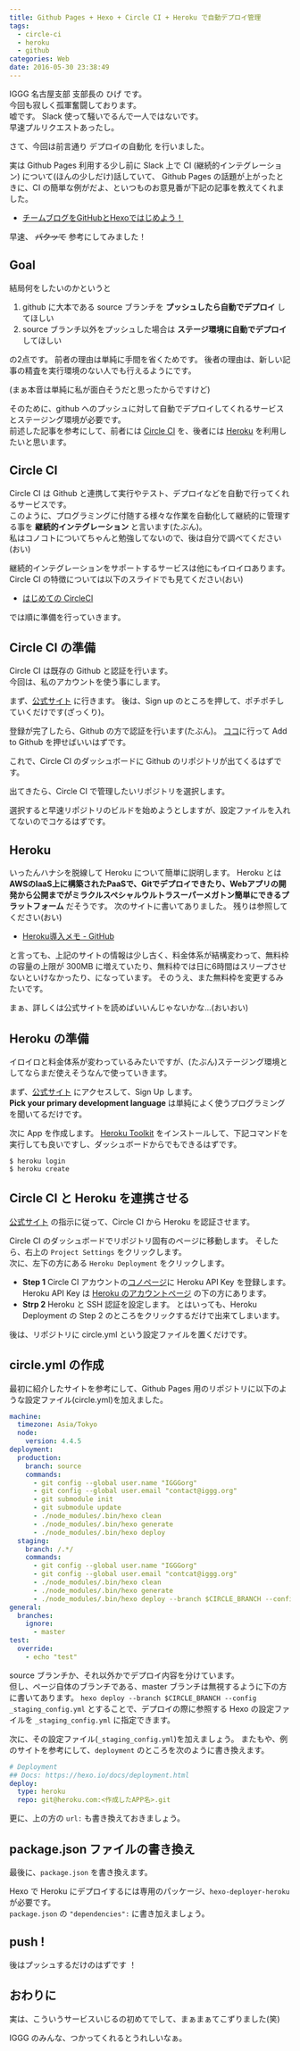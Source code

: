 ```yaml
---
title: Github Pages + Hexo + Circle CI + Heroku で自動デプロイ管理
tags:
  - circle-ci
  - heroku
  - github
categories: Web
date: 2016-05-30 23:38:49
---
```



IGGG 名古屋支部 支部長の ひげ です。  
今回も寂しく孤軍奮闘しております。  
嘘です。
Slack 使って騒いでるんで一人ではないです。  
早速プルリクエストあったし。

さて、今回は前言通り デプロイの自動化 を行いました。

実は Github Pages 利用する少し前に Slack 上で CI (継続的インテグレーション) について(ほんの少しだけ)話していて、
Github Pages の話題が上がったときに、CI の簡単な例がだよ、といつものお意見番が下記の記事を教えてくれました。

- [チームブログをGitHubとHexoではじめよう！](http://blog.otakumode.com/2014/08/08/Blogging-with-hexoio/)

早速、 ~~パクッて~~ 参考にしてみました！

## Goal
結局何をしたいのかというと

1. github に大本である source ブランチを **プッシュしたら自動でデプロイ** してほしい
2. source ブランチ以外をプッシュした場合は **ステージ環境に自動でデプロイ** してほしい

の2点です。
前者の理由は単純に手間を省くためです。
後者の理由は、新しい記事の精査を実行環境のない人でも行えるようにです。

(まぁ本音は単純に私が面白そうだと思ったからですけど)

そのために、github へのプッシュに対して自動でデプロイしてくれるサービスとステージング環境が必要です。  
前述した記事を参考にして、前者には [Circle CI](https://circleci.com/) を、後者には [Heroku](https://dashboard.heroku.com/) を利用したいと思います。  

## Circle CI
Circle CI は Github と連携して実行やテスト、デプロイなどを自動で行ってくれるサービスです。  
このように、プログラミングに付随する様々な作業を自動化して継続的に管理する事を **継続的インテグレーション** と言います(たぶん)。  
私はコノコトについてちゃんと勉強してないので、後は自分で調べてください(おい)

継続的インテグレーションをサポートするサービスは他にもイロイロあります。
Circle CI の特徴については以下のスライドでも見てください(おい)

- [はじめての CircleCI](http://www.slideshare.net/mogproject/circleci-51253223)

では順に準備を行っていきます。

## Circle CI の準備
Circle CI は既存の Github と認証を行います。  
今回は、私のアカウントを使う事にします。

まず、[公式サイト](https://circleci.com/) に行きます。
後は、Sign up のところを押して、ポチポチしていくだけです(ざっくり)。

登録が完了したら、Github の方で認証を行います(たぶん)。
[ココ](https://github.com/integrations/circle-ci)に行って Add to Github を押せばいいはずです。

これで、Circle CI のダッシュボードに Github のリポジトリが出てくるはずです。

出てきたら、Circle CI で管理したいリポジトリを選択します。

選択すると早速リポジトリのビルドを始めようとしますが、設定ファイルを入れてないのでコケるはずです。

## Heroku
いったんハナシを脱線して Heroku について簡単に説明します。
Heroku とは **AWSのIaaS上に構築されたPaaSで、Gitでデプロイできたり、Webアプリの開発から公開までがミラクルスペシャルウルトラスーパーメガトン簡単にできるプラットフォーム** だそうです。
次のサイトに書いてありました。
残りは参照してください(おい)

- [Heroku導入メモ - GitHub](https://gist.github.com/konitter/5370904)

と言っても、上記のサイトの情報は少し古く、料金体系が結構変わって、無料枠の容量の上限が 300MB に増えていたり、無料枠では日に6時間はスリープさせないといけなかったり、になっています。
そのうえ、また無料枠を変更するみたいです。

まぁ、詳しくは公式サイトを読めばいいんじゃないかな...(おいおい)

## Heroku の準備
イロイロと料金体系が変わっているみたいですが、(たぶん)ステージング環境としてならまだ使えそうなんで使っていきます。

まず、[公式サイト](https://dashboard.heroku.com/) にアクセスして、Sign Up します。  
**Pick your primary development language** は単純によく使うプログラミングを聞いてるだけです。

次に App を作成します。
[Heroku Toolkit](https://toolbelt.heroku.com/) をインストールして、下記コマンドを実行しても良いですし、ダッシュボードからでもできるはずです。

~~~
$ heroku login
$ heroku create
~~~

## Circle CI と Heroku を連携させる
[公式サイト](https://circleci.com/docs/continuous-deployment-with-heroku/) の指示に従って、Circle CI から Heroku を認証させます。

Circle CI のダッシュボードでリポジトリ固有のページに移動します。
そしたら、右上の `Project Settings` をクリックします。  
次に、左下の方にある `Heroku Deployment` をクリックします。

- **Step 1**
  Circle CI アカウントの[コノページ](https://circleci.com/account/heroku)に Heroku API Key を登録します。
  Heroku API Key は [Heroku のアカウントページ](https://dashboard-preview.heroku.com/account) の下の方にあります。
- **Strp 2**
  Heroku と SSH 認証を設定します。
  とはいっても、Heroku Deployment の Step 2 のところをクリックするだけで出来てしまいます。

後は、リポジトリに circle.yml という設定ファイルを置くだけです。

## circle.yml の作成
最初に紹介したサイトを参考にして、Github Pages 用のリポジトリに以下のような設定ファイル(circle.yml)を加えました。

~~~yaml
machine:
  timezone: Asia/Tokyo
  node:
    version: 4.4.5
deployment:
  production:
    branch: source
    commands:
      - git config --global user.name "IGGGorg"
      - git config --global user.email "contact@iggg.org"
      - git submodule init
      - git submodule update
      - ./node_modules/.bin/hexo clean
      - ./node_modules/.bin/hexo generate
      - ./node_modules/.bin/hexo deploy
  staging:
    branch: /.*/
    commands:
      - git config --global user.name "IGGGorg"
      - git config --global user.email "contcat@iggg.org"
      - ./node_modules/.bin/hexo clean
      - ./node_modules/.bin/hexo generate
      - ./node_modules/.bin/hexo deploy --branch $CIRCLE_BRANCH --config _staging_config.yml
general:
  branches:
    ignore:
      - master
test:
  override:
    - echo "test"
~~~

source ブランチか、それ以外かでデプロイ内容を分けています。  
但し、ページ自体のブランチである、master ブランチは無視するように下の方に書いてあります。
`hexo deploy --branch $CIRCLE_BRANCH --config _staging_config.yml` とすることで、デプロイの際に参照する Hexo の設定ファイルを `_staging_config.yml` に指定できます。

次に、その設定ファイル(`_staging_config.yml`)を加えましょう。
またもや、例のサイトを参考にして、`deployment` のところを次のように書き換えます。

~~~yml
# Deployment
## Docs: https://hexo.io/docs/deployment.html
deploy:
  type: heroku
  repo: git@heroku.com:<作成したAPP名>.git
~~~

更に、上の方の `url:` も書き換えておきましょう。  

## package.json ファイルの書き換え
最後に、`package.json` を書き換えます。

Hexo で Heroku にデプロイするには専用のパッケージ、`hexo-deployer-heroku` が必要です。  
`package.json` の `"dependencies":` に書き加えましょう。

## push !
後はプッシュするだけのはずです ！

## おわりに

実は、こういうサービスいじるの初めてでして、まぁまぁてこずりました(笑)

IGGG のみんな、つかってくれるとうれしいなぁ。
